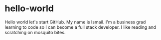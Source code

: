 # hello-world
Hello world let's start GitHub.
My name is Ismail. I'm a business grad learning to code so I can become a full stack developer. I like reading and scratching on mosquito bites. 
